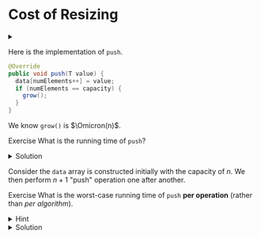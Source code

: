 # Cost of Resizing

<div id="outcomes"><details><summary></summary>

* Determine the cost of dynamically resizing an array-based implementation of a stack.

</details></div>

Here is the implementation of `push`. 

```java
@Override
public void push(T value) {
  data[numElements++] = value;
  if (numElements == capacity) {
    grow();
  }
}
```

We know `grow()` is $\Omicron(n)$.

<span class="tag">Exercise</span> What is the running time of `push`?

<details class="solution" data-release="Sep 29, 2023 17:00:00">
<summary>Solution</summary>

The worst-case asymptotic running time of `push` is also $\Omicron(n)$.

</details>


Consider the `data` array is constructed initially with the capacity of $n$. We then perform $n+1$ "push" operation one after another. 

<span class="tag">Exercise</span> What is the worst-case running time of `push` **per operation** (rather than *per algorithm*). 

<details class="resource">
<summary>Hint</summary>

We know the `grow` operation will only be called for the $n^{th}$ push. Therefore,  
* the first time we call `push`, its cost is really $\Omicron(1)$, 
* the second time we call `push` its cost is $\dots$ 
* $\dots$
* the $n^{th}$ time we call `push` $\dots$
* $\dots$

</details>

<details class="solution" data-release="Sep 29, 2023 17:00:00">
<summary>Solution</summary>

The cost of `push` is $\Omicron(1)$ for the first $n - 1$ pushes. Then, for the $n^{th}$ push, we must grow the array, and so it will cost $\Omicron(n)$. After that, the $n+1$ push is again $\Omicron(1)$.

</details>
